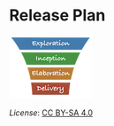 # Release Plan

[<img src="/images/leanupLogo s.png" alt="drawing" class="center" width="150"/>](/Artefacts/overview.md)

*License*: [CC BY-SA 4.0](https://creativecommons.org/licenses/by-sa/4.0/deed.en)